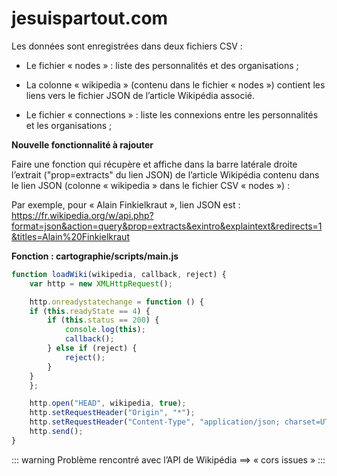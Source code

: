 # jesuispartout.com

Les données sont enregistrées dans deux fichiers CSV :
+ Le fichier « nodes » : liste des personnalités et des organisations ;
- La colonne « wikipedia » (contenu dans le fichier « nodes ») contient les liens vers le fichier JSON de l’article Wikipédia associé.
+ Le fichier « connections » : liste les connexions entre les personnalités et les organisations ;


__Nouvelle fonctionnalité à rajouter__

Faire une fonction qui récupère et affiche dans la barre latérale droite l’extrait ("prop=extracts" du lien JSON) de l’article Wikipédia contenu dans le lien JSON (colonne « wikipedia » dans le fichier CSV « nodes ») :

Par exemple, pour « Alain Finkielkraut », lien JSON est : https://fr.wikipedia.org/w/api.php?format=json&action=query&prop=extracts&exintro&explaintext&redirects=1&titles=Alain%20Finkielkraut


__Fonction : cartographie/scripts/main.js__

``` js
function loadWiki(wikipedia, callback, reject) {
    var http = new XMLHttpRequest();

    http.onreadystatechange = function () {
    if (this.readyState == 4) {
        if (this.status == 200) {
            console.log(this);
            callback();
        } else if (reject) {
            reject();
        }
    }
    };

    http.open("HEAD", wikipedia, true);
    http.setRequestHeader("Origin", "*");
    http.setRequestHeader("Content-Type", "application/json; charset=UTF-8");
    http.send();
}
```
::: warning
Problème rencontré avec l’API de Wikipédia ==> « cors issues »
:::